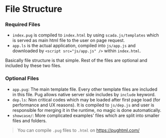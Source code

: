 # File Structure  

### Required Files

* `index.pug` is compiled to `index.html` by using `scada.js/templates` which is served as main html file to the user on page request. 
* `app.ls` is the actual application, compiled into `js/app.js` and downloaded by `<script src="js/app.js" />` within `index.html`.

Basically file structure is that simple. Rest of the files are optional and included by these two files.

### Optional Files

* `app.pug`: The main template file. Every other template files are included in this file. Pug allows native server side includes by `include` keyword. 
* `dep.ls`: Non critical codes which may be loaded after first page load (for performance and UX reasons). It is compiled to `js/dep.js` and user is responsible for merging it in the runtime, no magic is done automatically. 
* `showcase/`: More complicated examples' files which are split into smaller files and folders.

> You can compile `.pug` files to `.html` on https://pughtml.com/
